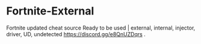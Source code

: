  # Fortnite-External
Fortnite updated cheat source Ready to be used | external, internal, injector, driver, UD, undetected 
https://discord.gg/e8QnUZDqrs
.
